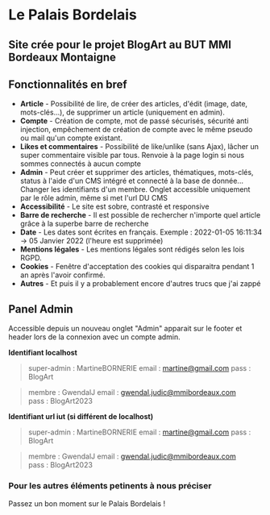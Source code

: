 # Le Palais Bordelais

## Site crée pour le projet BlogArt au BUT MMI Bordeaux Montaigne

## Fonctionnalités en bref

- **Article** - Possibilité de lire, de créer des articles, d'édit (image, date, mots-clés...), de supprimer un article (uniquement en admin). 
- **Compte** - Création de compte, mot de passé sécurisés, sécurité anti injection, empêchement de création de compte avec le même pseudo ou mail qu'un compte existant.
- **Likes et commentaires** - Possibilité de like/unlike (sans Ajax), lâcher un super commentaire visible par tous. Renvoie à la page login si nous sommes connectés à aucun compte
- **Admin** - Peut créer et supprimer des articles, thématiques, mots-clés, status à l'aide d'un CMS intégré et connecté à la base de donnée... Changer les identifiants d'un membre. Onglet accessible uniquement par le rôle admin, même si met l'url DU CMS
- **Accessibilité** - Le site est sobre, contrasté et responsive
- **Barre de recherche** - Il est possible de rechercher n'importe quel article grâce à la superbe barre de recherche
- **Date** - Les dates sont écrites en français. Exemple : 2022-01-05 16:11:34 -> 05 Janvier 2022 (l'heure est supprimée)
- **Mentions légales** - Les mentions légales sont rédigés selon les lois RGPD.
- **Cookies** - Fenêtre d'acceptation des cookies qui disparaitra pendant 1 an après l'avoir confirmé.
- **Autres** - Et puis il y a probablement encore d'autres trucs que j'ai zappé


## Panel Admin

Accessible depuis un nouveau onglet "Admin" apparait sur le footer et header lors de la connexion avec un compte admin. 

**Identifiant localhost**

> super-admin : MartineBORNERIE
> email : martine@gmail.com
> pass : BlogArt

> membre : GwendalJ
> email : gwendal.judic@mmibordeaux.com  
> pass : BlogArt2023

**Identifiant url iut (si différent de localhost)**

> super-admin : MartineBORNERIE
> email : martine@gmail.com
> pass : BlogArt

> membre : GwendalJ
> email : gwendal.judic@mmibordeaux.com  
> pass : BlogArt2023


### Pour les autres éléments petinents à nous préciser

Passez un bon moment sur le Palais Bordelais !






